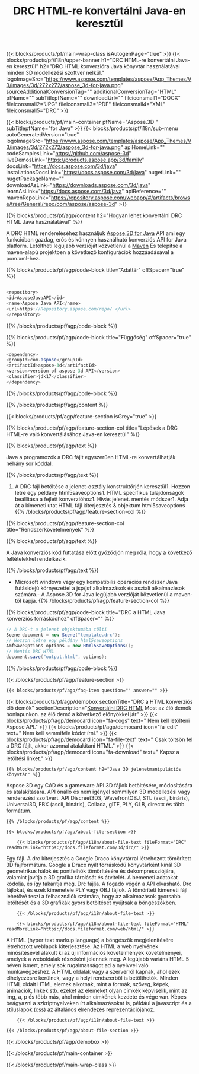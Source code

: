 ﻿---
title: DRC HTML-re konvertálni Java-en keresztül 
url: /hu/java/conversion/drc-to-html/ 
description: Minta Java konverziós kód DRC formátumban HTML fájlba. Használja ezt a példakódot a DRC HTML-re történő konvertálásához bármely webes vagy asztali Java alapú alkalmazáson belül.
---
{{< blocks/products/pf/main-wrap-class isAutogenPage="true" >}}
{{< blocks/products/pf/i18n/upper-banner h1="DRC HTML-re konvertálni Java-en keresztül" h2="DRC HTML konverzióra Java könyvtár használatával minden 3D modellezési szoftver nélkül." logoImageSrc="https://www.aspose.com/templates/aspose/App_Themes/V3/images/3d/272x272/aspose_3d-for-java.png" sourceAdditionalConversionTag="" additionalConversionTag="HTML" pfName="" subTitlepfName="" downloadUrl="" fileiconsmall1="DOCX" fileiconsmall2="JPG" fileiconsmall3="PDF" fileiconsmall4="XML" fileiconsmall5="DRC" >}}

{{< blocks/products/pf/main-container pfName="Aspose.3D " subTitlepfName="for Java" >}}
{{< blocks/products/pf/i18n/sub-menu autoGeneratedVersion="true" logoImageSrc="https://www.aspose.com/templates/aspose/App_Themes/V3/images/3d/272x272/aspose_3d-for-java.png" apiHomeLink="" codeSamplesLink="https://github.com/aspose-3d" liveDemosLink="https://products.aspose.app/3d/family" docsLink="https://docs.aspose.com/3d/java" installationsDocsLink="https://docs.aspose.com/3d/java" nugetLink="" nugetPackageName="" downloadAsLink="https://downloads.aspose.com/3d/java" learnAsLink="https://docs.aspose.com/3d/java" apiReference="" mavenRepoLink="https://repository.aspose.com/webapp/#/artifacts/browse/tree/General/repo/com/aspose/aspose-3d" >}}

{{% blocks/products/pf/agp/content h2="Hogyan lehet konvertálni DRC HTML Java használatával" %}}

 A DRC HTML rendereléséhez használjuk
 [Aspose.3D for Java](https://products.aspose.com/3d/java) 
 API ami egy funkcióban gazdag, erős és könnyen használható konverziós API for Java platform. Letöltheti legújabb verzióját közvetlenül a
 [Maven](https://repository.aspose.com/webapp/#/artifacts/browse/tree/General/repo/com/aspose/aspose-3d) 
 És telepítse a maven-alapú projektben a következő konfigurációk hozzáadásával a pom.xml-hez.

{{% blocks/products/pf/agp/code-block title="Adattár" offSpacer="true" %}}

```cs

<repository>
<id>AsposeJavaAPI</id>
<name>Aspose Java API</name>
<url>https://Repository.aspose.com/repo/ </url>
</repository>


```

{{% /blocks/products/pf/agp/code-block %}}

{{% blocks/products/pf/agp/code-block title="Függőség" offSpacer="true" %}}

```cs
<dependency>
<groupId>com.aspose</groupId>
<artifactId>aspose-3d</artifactId>
<version>version of aspose-3d API</version>
<classifier>jdk17</classifier>
</dependency>


```

{{% /blocks/products/pf/agp/code-block %}}

{{% /blocks/products/pf/agp/content %}}

{{< blocks/products/pf/agp/feature-section isGrey="true" >}}

{{% blocks/products/pf/agp/feature-section-col title="Lépések a DRC HTML-re való konvertálásához Java-en keresztül" %}}

{{% blocks/products/pf/agp/text %}}

 Java a programozók a DRC fájlt egyszerűen HTML-re konvertálhatják néhány sor kóddal.

{{% /blocks/products/pf/agp/text %}}

1. A DRC fájl betöltése a jelenet-osztály konstruktőrjén keresztül1. Hozzon létre egy példány html5saveoptions1. HTML specifikus tulajdonságok beállítása a fejlett konverzióhoz1. Hívás jelenet. mentés módszer1. Adja át a kimeneti utat HTML fájl kiterjesztés & objektum html5saveoptions
{{% /blocks/products/pf/agp/feature-section-col %}}

{{% blocks/products/pf/agp/feature-section-col title="Rendszerkövetelmények" %}}

{{% blocks/products/pf/agp/text %}}

 A Java konverziós kód futtatása előtt győződjön meg róla, hogy a következő feltételekkel rendelkezik.

{{% /blocks/products/pf/agp/text %}}

- Microsoft windows vagy egy kompatibilis operációs rendszer Java futásidejű környezettel a jsp/jsf alkalmazások és asztali alkalmazások számára.- A Aspose.3D for Java legújabb verzióját közvetlenül a maven-től kapja.
{{% /blocks/products/pf/agp/feature-section-col %}}

{{% blocks/products/pf/agp/code-block title="DRC a HTML Java konverziós forráskódhoz" offSpacer="" %}}

```cs
// A DRC-t a jelenet objektumába tölti 
Scene document = new Scene("template.drc");
// Hozzon létre egy példány html5saveoptions 
AmfSaveOptions options = new Html5SaveOptions();
// Mentés DRC HTML 
document.save("output.html", options);   


```

{{% /blocks/products/pf/agp/code-block %}}

{{< /blocks/products/pf/agp/feature-section >}}

    {{< blocks/products/pf/agp/faq-item question="" answer="" >}}
 

<!-- aboutfile Starts -->

{{< blocks/products/pf/agp/demobox sectionTitle="DRC a HTML konverziós élő demók" sectionDescription="[Konvertálni DRC HTML](https://products.aspose.app/3d/conversion/drc-to-html) Most az élő demók honlapunkon. az élő demó a következő előnyökkel jár" >}}
        {{< blocks/products/pf/agp/democard icon="fa-cogs" text=" Nem kell letölteni Aspose API." >}}
        {{< blocks/products/pf/agp/democard icon="fa-edit" text=" Nem kell semmiféle kódot írni." >}}
        {{< blocks/products/pf/agp/democard icon="fa-file-text" text=" Csak töltsön fel a DRC fájlt, akkor azonnal átalakítani HTML." >}}
        {{< blocks/products/pf/agp/democard icon="fa-download" text=" Kapsz a letöltési linket." >}}

    {{% blocks/products/pf/agp/content h2="Java 3D jelenetmanipulációs könyvtár" %}}

 Aspose.3D egy CAD és a gameware API 3D fájlok betöltésére, módosítására és átalakítására. API önálló és nem igényel semmilyen 3D modellezési vagy renderezési szoftvert. API Discreet3DS, WavefrontOBJ, STL (ascii, bináris), Universal3D, FBX (ascii, bináris), Collada, glTF, PLY, GLB, directx és több formátum. 



    {{% /blocks/products/pf/agp/content %}}

    {{< blocks/products/pf/agp/about-file-section >}}

        {{< blocks/products/pf/agp/i18n/about-file-text fileFormat="DRC" readMoreLink="https://docs.fileformat.com/3d/drc/" >}}

Egy fájl. A drc kiterjesztés a Google Draco könyvtárral létrehozott tömörített 3D fájlformátum. Google a Draco nyílt forráskódú könyvtárként kínál 3D geometrikus hálók és pontfelhők tömörítésére és dekompressziójára, valamint javítja a 3D grafika tárolását és átvitelét. A bemeneti adatokat kódolja, és így takarítja meg. Drc fájlja. A fogadó végén a API olvasható. Drc fájlokat, és ezek kimenetele PLY vagy OBJ fájlok. A tömörített kimeneti fájl lehetővé teszi a felhasználók számára, hogy az alkalmazások gyorsabb letöltését és a 3D grafikák gyors betöltését nyújtsák a böngészőkben.

        {{< /blocks/products/pf/agp/i18n/about-file-text >}}

        {{< blocks/products/pf/agp/i18n/about-file-text fileFormat="HTML" readMoreLink="https://docs.fileformat.com/web/html/" >}}

A HTML (hyper text markup language) a böngészők megjelenítésére létrehozott weblapok kiterjesztése. Az HTML a web nyelvének minősítésével alakult ki az új információs követelmények követelményei, amelyek a weboldalak részeként jelennek meg. A legújabb variáns HTML 5 néven ismert, amely sok rugalmasságot ad a nyelvvel való munkavégzéshez. A HTML oldalak vagy a szerverről kapnak, ahol ezek elhelyezésre kerülnek, vagy a helyi rendszerből is betölthetők. Minden HTML oldalt HTML elemek alkotnak, mint a formák, szöveg, képek, animációk, linkek stb. ezeket az elemeket olyan címkék képviselik, mint az img, a, p és több más, ahol minden címkének kezdete és vége van. Képes beágyazni a szkriptnyelveken írt alkalmazásokat is, például a javascript és a stíluslapok (css) az általános elrendezés reprezentációjához.

        {{< /blocks/products/pf/agp/i18n/about-file-text >}}

    {{< /blocks/products/pf/agp/about-file-section >}}

{{< /blocks/products/pf/agp/demobox >}}

<!-- aboutfile Ends -->



{{< /blocks/products/pf/main-container >}}
    
{{< /blocks/products/pf/main-wrap-class >}}